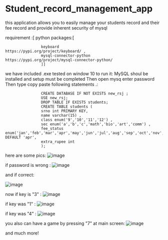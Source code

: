 # Student_record_management_app
this application allows you to easily manage your students record and their fee record and provide inherent security of mysql


requirement :[
                python packages:[
                
                    keyboard                   https://pypi.org/project/keyboard/ ,
                    mysql-connector-python    https://pypi.org/project/mysql-connector-python/
                    ]]

we have included .exe tested on window 10 
to run it:
      MySQL shoul be installed and setup must be completed
      Then open mysq enter password
      Then type copy paste following statements .:

                    CREATE DATABASE IF NOT EXISTS new_rsj ;
                    USE new_rsj;
                    DROP TABLE IF EXISTS students;
                    CREATE TABLE students (
                    srno int PRIMARY KEY,
                    name varchar(15) ,
                    class enum('9','10','11','12') ,
                    sec enum('a','b','c','math','bio','art','comm') ,
                    fee_status enum('jan','feb','mar','apr','may','jun','jul','aug','sep','oct','nov','dec') DEFAULT 'apr',
                    extra_rupee int
                    );
here are some pics:
![image](https://user-images.githubusercontent.com/99308084/156081028-d207f288-d2e3-44d5-b31b-a2b2c7b5314e.png)

if password is wrong :
![image](https://user-images.githubusercontent.com/99308084/156081110-f4c13cec-b447-4fc1-b763-e1928df834b8.png)

and if correct:

![image](https://user-images.githubusercontent.com/99308084/156081138-fe547465-b923-4889-be04-f4d259a06e70.png)

now if key is "3" :
![image](https://user-images.githubusercontent.com/99308084/156081184-2b7338e3-3413-4db6-ad79-34c52c1e5c10.png)

if key was "1"  :
![image](https://user-images.githubusercontent.com/99308084/156081252-6bcc0588-5b38-445a-8c21-93c3bce3bbf3.png)

if key was "4" :
![image](https://user-images.githubusercontent.com/99308084/156081299-ed48d37a-cb92-4be6-a7e2-9844e0c265ea.png)

you also can have a game by pressing "7" at main screen:
![image](https://user-images.githubusercontent.com/99308084/156081374-16e5572f-9592-4dc0-9635-1a871ccf0a5c.png)

and much more!
